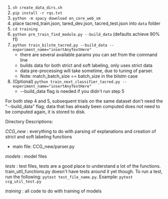 1. `sh create_data_dirs.sh`
2. `pip install -r rqs.txt`
3. `python -m spacy download en_core_web_sm`
4. place tacred_train.json, tared_dev.json, tacred_test.json into `data` folder
5. `cd training`
6. `python pre_train_find_module.py --build_data` (defaults achieve 90% f1)
7. `python train_bilstm_tacred.py --build_data --experiment_name="insertAnyTextHere"`
    * there are several available params you can set from the command line
    * builds data for both strict and soft labeling, only uses strict data
    * data pre-processing will take sometime, due to tuning of parser.
    * Note: match_batch_size == batch_size in the bilstm case
8. (Optional) `python train_next_classifier_tacred.py --experiment_name="insertAnyTextHere"`
    * --build_data flag is needed if you didn't run step 5

For both step 4 and 5, subsequent trials on the same dataset don't need the "--build_data" flag; data that has already been computed does not need to be computed again, it is stored to disk.

Directory Descriptions:

*CCG_new* : everything to do with parsing of explanations and creation of strict and soft labeling functions
* main file: CCG_new/parser.py

*models* : model files

*tests* : test files, tests are a good place to understand a lot of the functions. train_util_functions.py doesn't have tests around it yet though. To run a test, run the following: `pytest test_file_name.py`. Example: `pytest ccg_util_test.py`

*training* : all code to do with training of models
